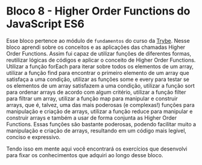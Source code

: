 # Bloco 8 - Higher Order Functions do JavaScript ES6

Esse bloco pertence ao módulo de `fundamentos` do curso da [Trybe](https://www.betrybe.com/). Nesse bloco aprendi sobre os conceitos e as aplicações das chamadas Higher Order Functions. Assim fui capaz de utilizar funções de diferentes formas, reutilizar lógicas de códigos e aplicar o conceito de Higher Order Functions. Utilizar a função forEach para iterar sobre todos os elementos de um array, utilizar a função find para encontrar o primeiro elemento de um array que satisfaça a uma condição, utilizar as funções some e every para testar se os elementos de um array satisfazem a uma condição, utilizar a função sort para ordenar arrays de acordo com algum critério, utilizar a função filter para filtrar um array, utilizar a função map para manipular e construir arrays, que é, talvez, uma das mais poderosas (e complexas!) funções para manipulação e criação de arrays, utilizar a função reduce para manipular e construir arrays e também a usar de forma conjunta as Higher Order Functions. Essas funções são bastante poderosas, podendo facilitar muito a manipulação e criação de arrays, resultando em um código mais legível, conciso e expressivo.

Tendo isso em mente aqui você encontrará os exercícios que desenvolvi para fixar os conhecimentos que adquiri ao longo desse bloco.
